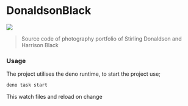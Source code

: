
# DonaldsonBlack

![](https://skillicons.dev/icons?i=deno,ts,tailwind,neovim,ps,pr)

> Source code of photography portfolio of Stirling Donaldson and Harrison Black

### Usage
The project utilises the deno runtime, to start the project use;

```bash
deno task start

```
This watch files and reload on change
